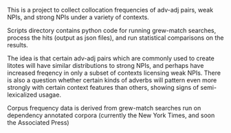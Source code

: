 This is a project to collect collocation frequencies of adv-adj pairs, weak NPIs, and strong NPIs under a variety of contexts. 

Scripts directory contains python code for running grew-match searches, process the hits (output as json files), and run statistical comparisons on the results.

The idea is that certain adv-adj pairs which are commonly used to create litotes will have similar distributions to strong NPIs, and perhaps have increased freqency in only a subset of contexts licensing weak NPIs. There is also a question whether certain kinds of adverbs will pattern even more strongly with certain context features than others, showing signs of semi-lexicalized usagae.

Corpus frequency data is derived from grew-match searches run on dependency annotated corpora (currently the New York Times, and soon the Associated Press)


